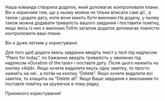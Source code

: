 Наша команда створила додаток, який допомагає контролювати плани. Він є корисним тим, що у ньому можна не тільки вписати самі дії , а також і додати дату, коли вони мають бути виконані.На додачу, у ньому також можна додавати тривалість вашого завдання і поставити помітку, якщо якісь із них є виконані.Тобто загалом додаток допомагає повністю контролювати ваші плани.

Він є дуже легким у користуванні. 

Для того щоб додати якесь завдання введіть текст у полі під надписом “Plans for today”, по бажанню введіть тривалість у хвилинах під надписом «Duration of the task» і поставте дату. Після цього нажміть на кнопку «Add». Якщо хочете видалити якусь одну замітку, то просто нажміть на неї , а потім на кнопку “Delete”. Якшо хочете видалити всі замітки, то клацніть на “Delete all”. Якщо Ваше завдання є виконаним то поставте помітку на кружечок в тому рядку. 

Приємного користування!
